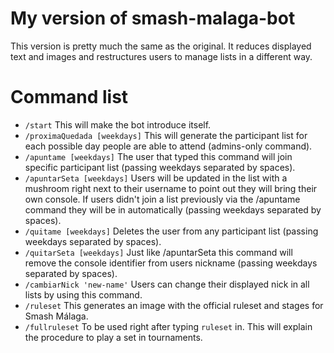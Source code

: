 # My version of smash-malaga-bot
This version is pretty much the same as the original. It reduces displayed text and images and restructures users to manage lists in a different way.

# Command list

- `/start` This will make the bot introduce itself.
- `/proximaQuedada [weekdays]` This will generate the participant list for each possible day people are able to attend (admins-only command).
- `/apuntame [weekdays]` The user that typed this command will join specific participant list (passing weekdays separated by spaces).
- `/apuntarSeta [weekdays]` Users will be updated in the list with a mushroom right next to their username to point out they will bring their own console. If users didn't join a list previously via the /apuntame command they will be in automatically (passing weekdays separated by spaces).
- `/quitame [weekdays]` Deletes the user from any participant list (passing weekdays separated by spaces).
- `/quitarSeta [weekdays]` Just like /apuntarSeta this command will remove the console identifier from users nickname (passing weekdays separated by spaces).
- `/cambiarNick 'new-name'` Users can change their displayed nick in all lists by using this command.
- `/ruleset` This generates an image with the official ruleset and stages for Smash Málaga.
- `/fullruleset` To be used right after typing `ruleset` in. This will explain the procedure to play a set in tournaments.
